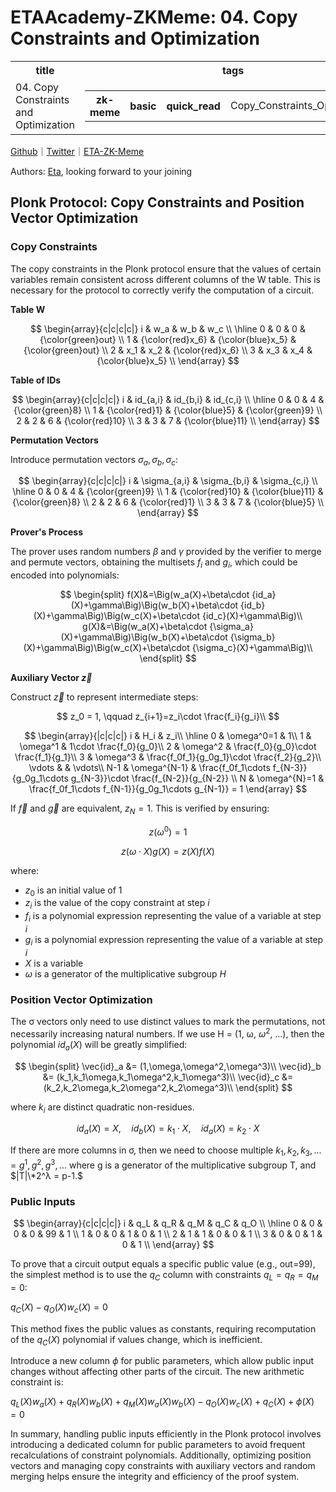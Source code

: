 # ETAAcademy-ZKMeme: 04. Copy Constraints and Optimization

<table>
  <tr>
    <th>title</th>
    <th>tags</th>
  </tr>
  <tr>
    <td>04. Copy Constraints and Optimization</td>
    <td>
      <table>
        <tr>
          <th>zk-meme</th>
          <th>basic</th>
          <th>quick_read</th>
          <td>Copy_Constraints_Optimization</td>
        </tr>
      </table>
    </td>
  </tr>
</table>

[Github](https://github.com/ETAAcademy)｜[Twitter](https://twitter.com/ETAAcademy)｜[ETA-ZK-Meme](https://github.com/ETAAcademy/ETAAcademy-ZK-Meme)

Authors: [Eta](https://twitter.com/pwhattie), looking forward to your joining

## Plonk Protocol: Copy Constraints and Position Vector Optimization

### Copy Constraints

The copy constraints in the Plonk protocol ensure that the values of certain variables remain consistent across different columns of the W table. This is necessary for the protocol to correctly verify the computation of a circuit.

**Table W**

$$
\begin{array}{c|c|c|c|}
i & w_a & w_b & w_c  \\
\hline
0 & 0 & 0 & {\color{green}out} \\
1 & {\color{red}x_6} & {\color{blue}x_5} & {\color{green}out} \\
2 & x_1 & x_2 & {\color{red}x_6} \\
3 & x_3 & x_4 & {\color{blue}x_5} \\
\end{array}
$$

**Table of IDs**

$$
\begin{array}{c|c|c|c|}
i & id_{a,i} & id_{b,i} & id_{c,i}  \\
\hline
0 & 0 & 4 & {\color{green}8} \\
1 & {\color{red}1} & {\color{blue}5} & {\color{green}9} \\
2 & 2 & 6 & {\color{red}10} \\
3 & 3 & 7 & {\color{blue}11} \\
\end{array}
$$

**Permutation Vectors**

Introduce permutation vectors $\sigma_a, \sigma_b, \sigma_c:$

$$
\begin{array}{c|c|c|c|}
i & \sigma_{a,i} & \sigma_{b,i} & \sigma_{c,i}  \\
\hline
0 & 0 & 4 & {\color{green}9} \\
1 & {\color{red}10} & {\color{blue}11} & {\color{green}8} \\
2 & 2 & 6 & {\color{red}1} \\
3 & 3 & 7 & {\color{blue}5} \\
\end{array}
$$

**Prover's Process**

The prover uses random numbers $\beta$ and $\gamma$ provided by the verifier to merge and permute vectors, obtaining the multisets $f_i$ and $g_i$, which could be encoded into polynomials:

$$
\begin{split}
f(X)&=\Big(w_a(X)+\beta\cdot {id_a}(X)+\gamma\Big)\Big(w_b(X)+\beta\cdot {id_b}(X)+\gamma\Big)\Big(w_c(X)+\beta\cdot {id_c}(X)+\gamma\Big)\\
g(X)&=\Big(w_a(X)+\beta\cdot {\sigma_a}(X)+\gamma\Big)\Big(w_b(X)+\beta\cdot {\sigma_b}(X)+\gamma\Big)\Big(w_c(X)+\beta\cdot {\sigma_c}(X)+\gamma\Big)\\
\end{split}
$$

**Auxiliary Vector $\vec{z}$**

Construct $\vec{z}$ to represent intermediate steps:

$$
z_0 = 1, \qquad z_{i+1}=z_i\cdot \frac{f_i}{g_i}\\
$$

$$
\begin{array}{|c|c|c|}
i & H_i & z_i\\
\hline
0 & \omega^0=1 & 1\\
1 & \omega^1 & 1\cdot \frac{f_0}{g_0}\\
2 & \omega^2 & \frac{f_0}{g_0}\cdot \frac{f_1}{g_1}\\
3 & \omega^3 & \frac{f_0f_1}{g_0g_1}\cdot \frac{f_2}{g_2}\\
\vdots & & \vdots\\
N-1 & \omega^{N-1} & \frac{f_0f_1\cdots f_{N-3}}{g_0g_1\cdots g_{N-3}}\cdot \frac{f_{N-2}}{g_{N-2}} \\
N & \omega^{N}=1 & \frac{f_0f_1\cdots f_{N-1}}{g_0g_1\cdots g_{N-1}}  = 1
\end{array}
$$

If $\vec{f}$ and $\vec{g}$ are equivalent, $z_N = 1$. This is verified by ensuring:

$$
z(\omega^0) = 1
$$

$$
z(\omega\cdot X)g(X) = z(X)f(X)
$$

where:

- $z_0$ is an initial value of 1
- $z_i$ is the value of the copy constraint at step $i$
- $f_i$ is a polynomial expression representing the value of a variable at step $i$
- $g_i$ is a polynomial expression representing the value of a variable at step $i$
- $X$ is a variable
- $\omega$ is a generator of the multiplicative subgroup $H$

### Position Vector Optimization

The σ vectors only need to use distinct values to mark the permutations, not necessarily increasing natural numbers. If we use H = (1, ω, $ω^2,$ ...), then the polynomial ${id_a}(X)$ will be greatly simplified:

$$
\begin{split}
\vec{id}_a &= (1,\omega,\omega^2,\omega^3)\\
\vec{id}_b &= (k_1,k_1\omega,k_1\omega^2,k_1\omega^3)\\
\vec{id}_c &= (k_2,k_2\omega,k_2\omega^2,k_2\omega^3)\\
\end{split}
$$

where $k_i$ are distinct quadratic non-residues.

$$
id_a(X) = X, \quad id_b(X) = k_1 \cdot X, \quad id_a(X) = k_2 \cdot X
$$

If there are more columns in σ, then we need to choose multiple $k_1, k_2, k_3, ... = g^1, g^2, g^3, ...$ where g is a generator of the multiplicative subgroup T, and $|T|\*2^λ = p-1.$

### Public Inputs

$$
\begin{array}{c|c|c|c|}
i & q_L & q_R & q_M & q_C & q_O \\
\hline
0 & 0 & 0 & 0 & 99 & 1 \\
1 & 0 & 0 & 1 & 0 & 1 \\
2 & 1 & 1 & 0 & 0 & 1 \\
3 & 0 & 0 & 1 & 0 & 1 \\
\end{array}
$$

To prove that a circuit output equals a specific public value (e.g., out=99), the simplest method is to use the $q_C$ column with constraints $q_L = q_R = q_M = 0:$

$q_C(X) - q_O(X)w_c(X) = 0$

This method fixes the public values as constants, requiring recomputation of the $q_C(X)$ polynomial if values change, which is inefficient.

Introduce a new column $\phi$ for public parameters, which allow public input changes without affecting other parts of the circuit. The new arithmetic constraint is:

$q_L(X)w_a(X) + q_R(X)w_b(X) + q_M(X)w_a(X)w_b(X) - q_O(X)w_c(X) + q_C(X) + \phi(X) = 0$

In summary, handling public inputs efficiently in the Plonk protocol involves introducing a dedicated column for public parameters to avoid frequent recalculations of constraint polynomials. Additionally, optimizing position vectors and managing copy constraints with auxiliary vectors and random merging helps ensure the integrity and efficiency of the proof system.
